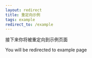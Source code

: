 ```yaml
---
layout: redirect
title: 重定向示例
tags: example
redirect_to: /example
---
```

接下来你将被重定向到示例页面

You will be redirected to example page
